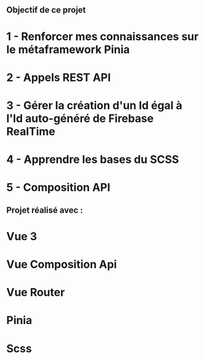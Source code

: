 ## Objectif de ce projet

# 1 - Renforcer mes connaissances sur le métaframework Pinia 
# 2 - Appels REST API 
# 3 - Gérer la création d'un Id égal à l'Id auto-généré de Firebase RealTime 
# 4 - Apprendre les bases du SCSS 
# 5 - Composition API 

## Projet réalisé avec :

# Vue 3
# Vue Composition Api
# Vue Router
# Pinia
# Scss
